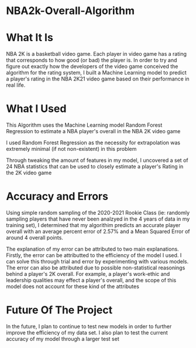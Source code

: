 # NBA2k-Overall-Algorithm
# What It Is
NBA 2K is a basketball video game. Each player in video game has a rating that corresponds to how good (or bad) the player is. In order to try and figure out exactly how the developers of the video game conceived the algorithm for the rating system, I built a Machine Learning model to predict a player's rating in the NBA 2K21 video game based on their performance in real life.

# What I Used
This Algorithm uses the Machine Learning model Random Forest Regression to estimate a NBA player's overall in the NBA 2K video game

I used Random Forest Regression as the necessity for extrapolation was extremely minimal (if not non-existent) in this problem

Through tweaking the amount of features in my model, I uncovered a set of 24 NBA statistics that can be used to closely estimate a player's Rating in the 2K video game

# Accuracy and Errors
Using simple random sampling of the 2020-2021 Rookie Class (ie: randomly sampling players that have never been analzyed in the 4 years of data in my training set), I determined that my algorithim predicts an accurate player overall with an average percent error of 2.57% and a Mean Squared Error of around 4 overall points.

The explanation of my error can be attributed to two main explanations. Firstly, the error can be attributted to the efficiency of the model I used. I can solve this through trial and error by experimenting with various models. The error can also be attributed due to possible non-statistical reasonings behind a player's 2K overall. For example, a player's work-ethic and leadership qualities may effect a player's overall, and the scope of this model does not account for these kind of the attributes

# Future Of The Project
In the future, I plan to continue to test new models in order to further improve the efficiency of my data set. I also plan to test the current accuracy of my model through a larger test set
